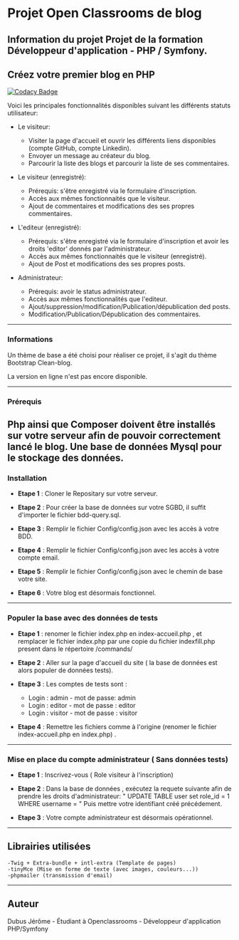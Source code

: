 # Projet Open Classrooms de blog

Information du projet
Projet de la formation Développeur d'application - PHP / Symfony.
----------------------------------------------------------------------------------------
## Créez votre premier blog en PHP

[![Codacy Badge](https://app.codacy.com/project/badge/Grade/509a2ed4471249838004b6aec1d100e7)](https://app.codacy.com/gh/D-Jerome/Blog/dashboard?utm_source=gh&utm_medium=referral&utm_content=&utm_campaign=Badge_grade)

Voici les principales fonctionnalités disponibles suivant les différents statuts utilisateur:

*  Le visiteur:

    *  Visiter la page d'accueil et ouvrir les différents liens disponibles (compte GitHub, compte Linkedin).
    *  Envoyer un message au créateur du blog.
    *  Parcourir la liste des blogs et parcourir la liste de ses commentaires.

*  Le visiteur (enregistré):

    *  Prérequis: s'être enregistré via le formulaire d'inscription.
    *  Accès aux mêmes fonctionnaités que le visiteur.
    *  Ajout de commentaires et modifications des ses propres commentaires.

*  L'editeur (enregistré):

    *  Prérequis: s'être enregistré via le formulaire d'inscription et avoir les droits 'editor' donnés par l'administrateur.
    *  Accès aux mêmes fonctionnaités que le visiteur (enregistré).
    *  Ajout de Post et modifications des ses propres posts.

*  Administrateur:

    *  Prérequis: avoir le status administrateur.
    *  Accès aux mêmes fonctionnalités que l'editeur.
    *  Ajout/suppression/modification/Publication/dépublication ded posts.
    *  Modification/Publication/Dépublication des commentaires.
----------------------------------------------------------------------------------------
### Informations

Un thème de base a été choisi pour réaliser ce projet, il s'agit du thème Bootstrap Clean-blog.

La version en ligne n'est pas encore disponible.

----------------------------------------------------------------------------------------
### Prérequis

Php ainsi que Composer doivent être installés sur votre serveur afin de pouvoir correctement lancé le blog.
Une base de données Mysql pour le stockage des données.
----------------------------------------------------------------------------------------
### Installation

*  **Etape 1** : Cloner le Repositary sur votre serveur.

*  **Etape 2** : Pour créer la base de données sur votre SGBD, il suffit d'importer le fichier bdd-query.sql. 

*  **Etape 3** : Remplir le fichier Config/config.json avec les accès à votre BDD.

*  **Etape 4** : Remplir le fichier Config/config.json avec les accès à votre compte email.

*  **Etape 5** : Remplir le fichier Config/config.json avec le chemin de base votre site.

*  **Etape 6** : Votre blog est désormais fonctionnel.

----------------------------------------------------------------------------------------
### Populer la base avec des données de tests

*  **Etape 1** : renomer le fichier index.php en index-accueil.php , et remplacer le fichier index.php par une copie du fichier indexfill.php present dans le répertoire /commands/

*  **Etape 2** : Aller sur la page d'accueil du site ( la base de données est alors populer de données tests).

*  **Etape 3** : Les comptes de tests sont :
   
   *  Login : admin   -  mot de passe: admin
   *  Login : editor   - mot de passe : editor
   *  Login : visitor   - mot de passe : visitor
 
*  **Etape 4** : Remettre les fichiers comme à l'origine (renomer le fichier index-accueil.php en index.php) .

----------------------------------------------------------------------------------------
### Mise en place du compte administrateur ( Sans données tests)

*  **Etape 1** : Inscrivez-vous ( Role visiteur à l'inscription)

*  **Etape 2** : Dans la base de données , exécutez la requete suivante afin de prendre les droits d'administrateur:
            " UPDATE TABLE user set role_id = 1 WHERE username = " Puis mettre votre identifiant créé précédement.

*  **Etape 3** : Votre compte administrateur est désormais opérationnel.

----------------------------------------------------------------------------------------
## Librairies utilisées

    -Twig + Extra-bundle + intl-extra (Template de pages)
    -tinyMce (Mise en forme de texte (avec images, couleurs...))
    -phpmailer (transmission d'email)
----------------------------------------------------------------------------------------
## Auteur

Dubus Jérôme - Étudiant à Openclassrooms - Développeur d'application PHP/Symfony
